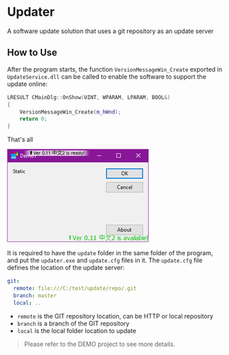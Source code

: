 # Updater

A software update solution that uses a git repository as an update server

## How to Use

After the program starts, the function `VersionMessageWin_Create` exported in `UpdateService.dll` can be called to enable the software to support the update online:

```cpp
LRESULT CMainDlg::OnShow(UINT, WPARAM, LPARAM, BOOL&)
{
	VersionMessageWin_Create(m_hWnd);
	return 0;
}
```

That's all

![readme1](readme1.png)

It is required to have the `update` folder in the same folder of the program, and put the `updater.exe` and `update.cfg` files in it. The `update.cfg` file defines the location of the update server:

```yaml
git:
  remote: file:///C:/test/update/repo/.git
  branch: master
  local: ..
```

- `remote` is the GIT repository location, can be HTTP or local repository
- `branch` is a branch of the GIT repository
- `local` is the local folder location to update

> Please refer to the DEMO project to see more details.

